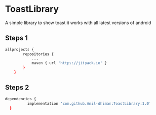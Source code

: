 # ToastLibrary
A simple library to show toast
it works with all latest versions of android

 ## Steps 1
```bash
allprojects {
		repositories {
			...
			maven { url 'https://jitpack.io' }
		}
	}
  ```
  
  ## Steps 2
  
  ```bash
  dependencies {
	        implementation 'com.github.Anil-dhiman:ToastLibrary:1.0'
	}
  ```
  
